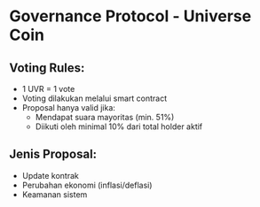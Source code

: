 # Governance Protocol - Universe Coin

## Voting Rules:
- 1 UVR = 1 vote
- Voting dilakukan melalui smart contract
- Proposal hanya valid jika:
  - Mendapat suara mayoritas (min. 51%)
  - Diikuti oleh minimal 10% dari total holder aktif

## Jenis Proposal:
- Update kontrak
- Perubahan ekonomi (inflasi/deflasi)
- Keamanan sistem
